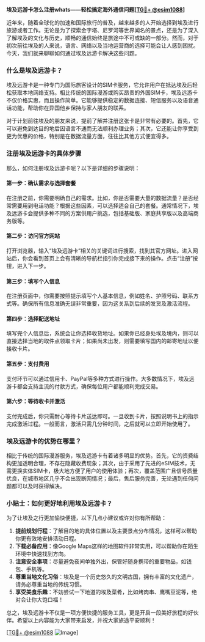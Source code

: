 **埃及远游卡怎么注册whats——轻松搞定海外通信问题[[TG💪+ @esim1088](https://t.me/s/esim1088)]**

近年来，随着全球化的加速和国际旅行的普及，越来越多的人开始选择到埃及进行旅游或者工作。无论是为了探索金字塔、尼罗河等世界闻名的景点，还是为了深入了解埃及的文化与历史，顺畅的通信始终是旅途中不可或缺的一部分。然而，对于初次前往埃及的人来说，语言、网络以及当地运营商的选择可能会让人感到困扰。今天，我们就来聊聊如何通过埃及远游卡解决这些问题。

### 什么是埃及远游卡？

埃及远游卡是一种专门为国际旅客设计的SIM卡服务，它允许用户在抵达埃及后轻松获取本地网络支持。相比传统的国际漫游或购买昂贵的外国SIM卡，埃及远游卡不仅价格实惠，而且操作简单。它能够提供稳定的数据连接、短信服务以及语音通话功能，帮助你在异国他乡保持与家人朋友的联系。

对于计划前往埃及的朋友来说，提前了解并注册这张卡是非常有必要的。首先，它可以避免到达目的地后因语言不通而无法顺利办理业务；其次，它还能让你享受到更为优惠的价格，特别是在数据流量方面，往往比其他方式便宜得多。

### 注册埃及远游卡的具体步骤

那么，如何注册埃及远游卡呢？以下是详细的步骤说明：

#### 第一步：确认需求与选择套餐
在注册之前，你需要明确自己的需求。比如，你是否需要大量的数据流量？是否经常需要用到电话功能？根据这些因素，可以选择适合自己的套餐。通常情况下，埃及远游卡会提供多种不同的方案供用户挑选，包括基础版、家庭共享版以及高端商务版等。

#### 第二步：访问官方网站
打开浏览器，输入“埃及远游卡”相关的关键词进行搜索，找到其官方网址。进入网站后，你会看到首页上会有清晰的导航栏指引你完成接下来的操作。点击“注册”按钮，进入下一步。

#### 第三步：填写个人信息
在注册页面中，你需要按照提示填写个人基本信息，例如姓名、护照号码、联系方式等。确保所有信息准确无误非常重要，因为这关系到后续的发货及激活流程。

#### 第四步：选择配送地址
填写完个人信息后，系统会让你选择收货地址。如果你已经身处埃及境内，则可以直接选择当地的取件点领取卡片；如果尚未出发，则需要填写国内的邮寄地址以便接收卡片。

#### 第五步：支付费用
支付环节可以通过信用卡、PayPal等多种方式进行操作。大多数情况下，埃及远游卡都会支持主流的付款方式，确保每位用户都能顺利完成交易。

#### 第六步：等待收卡并激活
支付完成后，你只需耐心等待卡片送达即可。一旦收到卡片，按照说明书上的指示完成激活过程。一般而言，激活只需几分钟时间，之后就可以立即开始使用了。

### 埃及远游卡的优势在哪里？

相比于传统的国际漫游服务，埃及远游卡有着诸多明显的优势。首先，它的资费结构更加透明合理，不存在隐藏收费现象；其次，由于采用了先进的eSIM技术，无需更换实体SIM卡，极大地方便了用户的使用体验；再次，覆盖范围广且信号质量优良，在城市地区几乎不会出现断网情况；最后，售后服务完善，无论遇到任何问题都可以及时获得解决。

### 小贴士：如何更好地利用埃及远游卡？

为了让埃及之行更加愉快便捷，以下几点小建议或许对你有所帮助：

1. **提前规划行程**：了解目的地的具体位置以及主要景点分布情况，这样可以帮助你更有效地安排活动日程。
2. **下载必备应用**：像Google Maps这样的地图软件非常实用，可以帮助你在陌生环境中快速找到方向。
3. **注意安全事项**：尽量避免夜间单独外出，保管好随身携带的重要物品，如钱包、手机等。
4. **尊重当地文化习俗**：埃及是一个历史悠久的文明古国，拥有丰富的文化遗产，请务必尊重当地的传统习惯。
5. **享受美食乐趣**：不妨尝试一下地道的埃及菜肴，比如烤肉串、鹰嘴豆泥等，绝对会让你大饱口福！

总之，埃及远游卡不仅是一项方便快捷的服务工具，更是开启一段美好旅程的好伙伴。希望以上内容能为大家带来启发，并祝大家旅途平安顺利！

[[TG💪+ @esim1088](https://t.me/s/esim1088) ![Image](https://i.postimg.cc/4NQfJmqS/Snipaste-2025-05-13-00-14-12.png)]